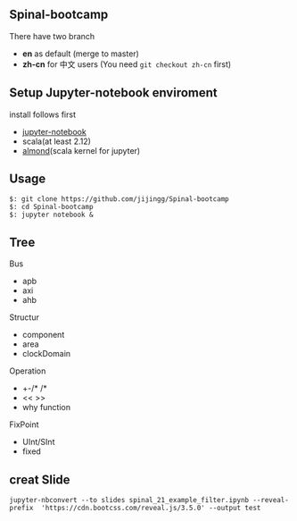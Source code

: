 ## Spinal-bootcamp

There have two branch 
- **en** as default (merge to master) 
- **zh-cn** for 中文 users (You need `git checkout zh-cn` first)

## Setup Jupyter-notebook enviroment 

install follows first 
- [jupyter-notebook](https://jupyter.org/install)
- scala(at least 2.12)
- [almond](https://almond.sh/)(scala kernel for jupyter) 

## Usage

```shell
$: git clone https://github.com/jijingg/Spinal-bootcamp
$: cd Spinal-bootcamp
$: jupyter notebook &
```

## Tree

Bus
- apb
- axi 
- ahb

Structur
- component
- area
- clockDomain

Operation
- +-/* /*
- << >>
- why function

FixPoint
- UInt/SInt
- fixed

## creat Slide
`jupyter-nbconvert --to slides spinal_21_example_filter.ipynb --reveal-prefix  'https://cdn.bootcss.com/reveal.js/3.5.0' --output test`
